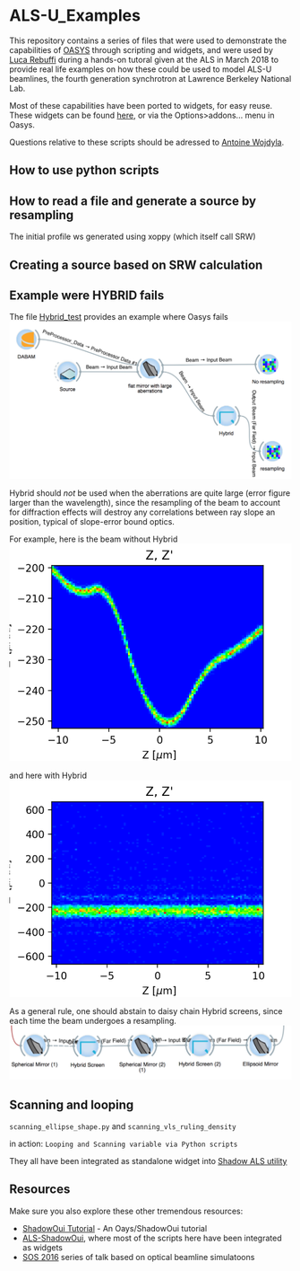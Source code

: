 # ALS-U_Examples

This repository contains a series of files that were used to demonstrate the capabilities of [OASYS](https://www.elettra.trieste.it/oasys.html) through scripting and widgets, and were used by [Luca Rebuffi](https://github.com/lucarebuffi) during a hands-on tutoral given at the ALS in March 2018 to provide real life examples on how these could be used to model ALS-U beamlines, the fourth generation synchrotron at Lawrence Berkeley National Lab. 

Most of these capabilities have been ported to widgets, for easy reuse. These widgets can be found [here](https://github.com/lucarebuffi/OASYS1-ALS-ShadowOui), or via the Options>addons... menu in Oasys.

Questions relative to these scripts should be adressed to [Antoine Wojdyla](https://github.com/awojdyla/).

## How to use python scripts


## How to read a file and generate a source by resampling

The initial profile ws generated using xoppy (which itself call SRW)

## Creating a source based on SRW calculation


## Example were HYBRID fails
The file [Hybrid_test](https://github.com/awojdyla/ALS-U_Examples/blob/master/Hybrid_fails.ows) provides an example where Oasys fails
![Hybrid test](https://github.com/awojdyla/ALS-U_Examples/blob/master/images/hybrid_test.png "Hybrid test")

Hybrid should *not* be used when the aberrations are quite large (error figure larger than the wavelength), since the resampling of the beam to account for diffraction effects will destroy any correlations between ray slope an position, typical of slope-error bound optics.

For example, here is the beam without Hybrid
![without Hybrid](https://github.com/awojdyla/ALS-U_Examples/blob/master/images/hybrid_wo.png "without hybrid")

and here with Hybrid
![with Hybrid](https://github.com/awojdyla/ALS-U_Examples/blob/master/images/hybrid_w.png "with hybrid")

As a general rule, one should abstain to daisy chain Hybrid screens, since each time the beam undergoes a resampling.
![Hybrid nono](https://github.com/awojdyla/ALS-U_Examples/blob/master/images/hybrid_nono.png "do not do this!")

## Scanning and looping

`scanning_ellipse_shape.py` and 
`scanning_vls_ruling_density`

in action: 
`Looping and Scanning variable via Python scripts`

They all have been integrated as standalone widget into [Shadow ALS utility](https://github.com/lucarebuffi/OASYS1-ALS-ShadowOui)

## Resources
Make sure you also explore these other tremendous resources:

+ [ShadowOui Tutorial](https://github.com/srio/ShadowOui-Tutorial) - An Oays/ShadowOui tutorial
+ [ALS-ShadowOui](https://github.com/lucarebuffi/OASYS1-ALS-ShadowOui), where most of the scripts here have been integrated as widgets
+ [SOS 2016](https://www.elettra.eu/Conferences/2016/SOS/Main/Program) series of talk based on optical beamline simulatoons


